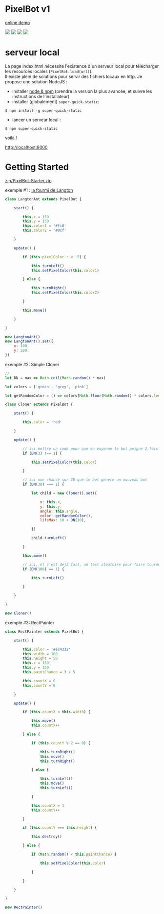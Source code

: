 # PixelBot v1

[online demo](https://jniac.github.io/e-artsup/misc/Pixel-Bot/v1/)

![](./screenshots/Pixel-Bot-026.png)
![](./screenshots/Pixel-Bot-027.png)
![](./screenshots/Pixel-Bot-034.png)
![](./screenshots/Pixel-Bot-035.png)


# serveur local
La page index.html nécessite l'existence d'un serveur local pour télécharger les resources locales (`PixelBot.load(url)`).  
Il existe plein de solutions pour servir des fichiers locaux en http. Je propose une solution NodeJS :

- installer [node & npm](https://nodejs.org/en/) (prendre la version la plus avancée, et suivre les instructions de l'installateur)
- installer (globalement) `super-quick-static`:
```shell
$ npm install -g super-quick-static
```
- lancer un serveur local :
```shell
$ npm super-quick-static
```
voilà !

[http://localhost:8000](http://localhost:8000)

# Getting Started

[zip/PixelBot-Starter.zip](zip/PixelBot-Starter.zip?raw=true)

exemple #1 : [la fourmi de Langton](https://www.youtube.com/watch?v=qZRYGxF6D3w)

```javascript
class LangtonAnt extends PixelBot {

    start() {

        this.x = 150
        this.y = 150
        this.color1 = '#fc0'
        this.color2 = '#0cf'

    }

    update() {

        if (this.pixelColor.r < .5) {

            this.turnLeft()
            this.setPixelColor(this.color1)

        } else {

            this.turnRight()
            this.setPixelColor(this.color2)

        }

        this.move()

    }

}

new LangtonAnt()
new LangtonAnt().set({
    x: 100,
    y: 200,
})
```

exemple #2: Simple Cloner

```javascript
//
let DN = max => Math.ceil(Math.random() * max)

let colors = ['green', 'grey', 'pink']

let getRandomColor = () => colors[Math.floor(Math.random() * colors.length)]

class Cloner extends PixelBot {

    start() {

        this.color = 'red'

    }

    update() {

        // ici mettre un code pour que en moyenne le bot peigne 2 fois sur 3 seulement
        if (DN(3) !== 1) {

            this.setPixelColor(this.color)

        }

        // ici une chance sur 30 que le bot génère un nouveau bot
        if (DN(30) === 1) {

            let child = new Cloner().set({

                x: this.x,
                y: this.y,
                angle: this.angle,
                color: getRandomColor(),
                lifeMax: 10 + DN(10),

            })

            child.turnLeft()

        }

        this.move()

        // ici, et c'est déjà fait, un test aléatoire pour faire tourner le bot
        if (DN(100) == 1) {

            this.turnLeft()

        }

    }

}

new Cloner()
```


exemple #3: RectPainter
```javascript
class RectPainter extends PixelBot {

    start() {

        this.color = '#ec4332'
        this.width = 100
        this.height = 50
        this.x = 150
        this.y = 150
        this.paintChance = 3 / 5

        this.countX = 0
        this.countY = 0

    }

    update() {

        if (this.countX < this.width) {

            this.move()
            this.countX++

        } else {

            if (this.countY % 2 == 0) {

                this.turnRight()
                this.move()
                this.turnRight()

            } else {

                this.turnLeft()
                this.move()
                this.turnLeft()

            }

            this.countX = 1
            this.countY++

        }

        if (this.countY === this.height) {

            this.destroy()

        } else {

            if (Math.random() < this.paintChance) {

                this.setPixelColor(this.color)

            }

        }

    }

}

new RectPainter()
```
